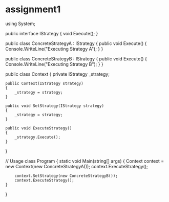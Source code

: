 # assignment1
using System;

public interface IStrategy
{
    void Execute();
}

public class ConcreteStrategyA : IStrategy
{
    public void Execute()
    {
        Console.WriteLine("Executing Strategy A");
    }
}

public class ConcreteStrategyB : IStrategy
{
    public void Execute()
    {
        Console.WriteLine("Executing Strategy B");
    }
}

public class Context
{
    private IStrategy _strategy;

    public Context(IStrategy strategy)
    {
        _strategy = strategy;
    }

    public void SetStrategy(IStrategy strategy)
    {
        _strategy = strategy;
    }

    public void ExecuteStrategy()
    {
        _strategy.Execute();
    }
}

// Usage
class Program
{
    static void Main(string[] args)
    {
        Context context = new Context(new ConcreteStrategyA());
        context.ExecuteStrategy();

        context.SetStrategy(new ConcreteStrategyB());
        context.ExecuteStrategy();
    }
}
